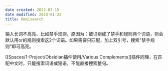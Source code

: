 ```yaml
---
date created: 2022-07-15
date modified: 2023-01-23
title: Omnisearch
---
```


输入长词不高亮，比如禁手规则，原因为：被识别成了禁手和规则两个词语，则会默认用or的规则搜索这2个词语。如果需要只匹配，加上双引号，搜索"禁手规则"即可高亮。

[[Spaces/1-Project/Obsidian插件使用/Various Complements]]插件同理，在匹配中文时，只能搜索词语或短语，不能直接搜索整句。
